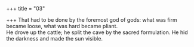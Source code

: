 +++
title = "03"

+++
That had to be done by the foremost god of gods: what was firm  became loose, what was hard became pliant.  
He drove up the cattle; he split the cave by the sacred formulation. He  hid the darkness and made the sun visible.  